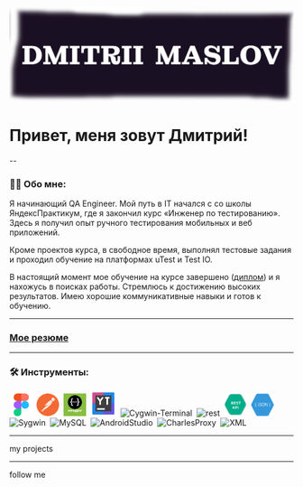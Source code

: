 ![Header](https://github.com/QAMaslov/QAMaslov/blob/main/assets/header_1.jpg)

# Привет, меня зовут Дмитрий!

--

### :man_technologist: Обо мне:

Я начинающий QA Engineer. Мой путь в IT начался с со школы ЯндексПрактикум, где я закончил курс «Инженер по тестированию». Здесь я получил опыт ручного  тестирования мобильных и веб приложений. 

Кроме проектов курса, в свободное время, выполнял тестовые задания и проходил обучение на платформах uTest  и Test IO.

В настоящий момент мое обучение на курсе завершено ([диплом](https://github.com/QAMaslov/QAMaslov/blob/main/assets/Dmitrii%20Maslov_20232QA01427.pdf)) 
и я нахожусь в поисках работы. Стремлюсь к достижению высоких результатов. Имею хорошие коммуникативные навыки и готов к обучению.

---

### [Мое резюме](https://github.com/QAMaslov/QAMaslov/blob/main/assets/DmitriiMaslov_QA_CV.pdf)

---


### 🛠 Инструменты:

<div>
<img src="https://github.com/devicons/devicon/blob/master/icons/figma/figma-original.svg" title="Figma" alt="Figma" width="40" height="40"/>&nbsp;
<img src="https://github.com/QAMaslov/QAMaslov/blob/main/assets/icons8-postman-is-the-only-complete-api-development-environment-48.png" title="Postman" alt="Postman" width="40" height="40"/>&nbsp;
<img src="https://github.com/QAMaslov/QAMaslov/blob/main/assets/swagger-logo-300x300.jpeg" title="Swagger" alt="Swagger" width="40" height="40"/>&nbsp;
<img src="https://github.com/QAMaslov/QAMaslov/blob/main/assets/youtrack-icon.png" title="Youtrack" alt="Youtack" width="45" height="45"/>&nbsp; <img src="https://github.com/QAMaslov/QAMaslov/blob/main/assets/Cygwin-Terminal.ico" title="Cygwin-Terminal" alt="Cygwin-Terminal" width="45" height="45"/>&nbsp;
<img src="https://github.com/QAMaslov/QAMaslov/blob/main/assets/restapi32.ico" title="Rest" alt="rest" width="40" height="40"/>&nbsp;
<img src="https://github.com/QAMaslov/QAMaslov/blob/main/assets/61b9a1fbfba9473e0fb5e50a_REST%20API%402x.png" title="Rest" alt="rest" width="40" height="40"/>&nbsp;
<img src="https://github.com/QAMaslov/QAMaslov/blob/main/assets/68747470733a2f2f7777772e6a6f686e63616c64657261696f2e636f6d2f696d672f736b696c6c732f6a736f6e2e706e67.png" title="json" alt="json" width="40" height="40"/>&nbsp;
<img src="https://github.com/QAMaslov/QAMaslov/blob/main/assets/Cygwin-logo.ico" title="Cygwin" alt="Sygwin" width="40" height="40"/>&nbsp;
<img src="https://github.com/QAMaslov/QAMaslov/blob/main/assets/MYSQL%20(1).ico" title="MySQL" alt="MySQL" width="40" height="40"/>&nbsp;
<img src="https://github.com/QAMaslov/QAMaslov/blob/main/assets/android-studio.ico" title="AndroidStudio" alt="AndroidStudio" width="40" height="40"/>&nbsp;
<img src="https://github.com/QAMaslov/QAMaslov/blob/main/assets/charles-for-ios.ico" title="CharlesProxy" alt="CharlesProxy" width="40" height="40"/>&nbsp;
<img src="https://github.com/QAMaslov/QAMaslov/blob/main/assets/xml.ico" title="XML" alt="XML" width="40" height="40"/>&nbsp;
</div>

---

my projects

---

follow me